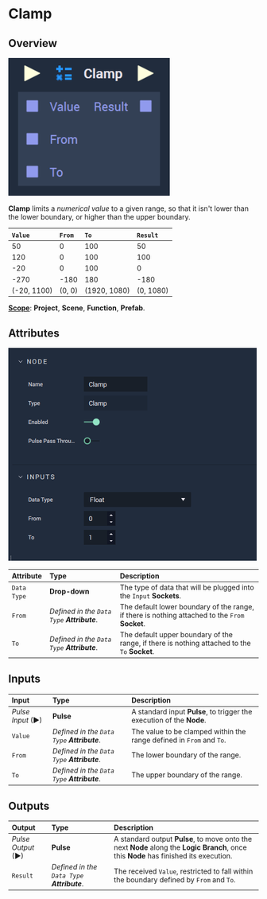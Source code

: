 # Clamp

## Overview

![The Clamp Node.](../../.gitbook/assets/clampupdatedimage.png)

**Clamp** limits a _numerical value_ to a given range, so that it isn't lower than the lower boundary, or higher than the upper boundary.

| `Value` | `From` | `To` | `Result` |
| :--- | :--- | :--- | :--- |
| 50 | 0 | 100 | 50 |
| 120 | 0 | 100 | 100 |
| -20 | 0 | 100 | 0 |
| -270 | -180 | 180 | -180 |
| \(-20, 1100\) | \(0, 0\) | \(1920, 1080\) | \(0, 1080\) |

[**Scope**](../overview.md#scopes): **Project**, **Scene**, **Function**, **Prefab**.

## Attributes

![The Clamp Node Attributes.](../../.gitbook/assets/node-clamp2-attr.png)

| Attribute | Type | Description |
| :--- | :--- | :--- |
| `Data Type` | **Drop-down** | The type of data that will be plugged into the `Input` **Sockets**. |
| `From` | _Defined in the `Data Type` **Attribute**_. | The default lower boundary of the range, if there is nothing attached to the `From` **Socket**. |
| `To` | _Defined in the `Data Type` **Attribute**_. | The default upper boundary of the range, if there is nothing attached to the `To` **Socket**. |

## Inputs

| Input | Type | Description |
| :--- | :--- | :--- |
| _Pulse Input_ \(►\) | **Pulse** | A standard input **Pulse**, to trigger the execution of the **Node**. |
| `Value` | _Defined in the `Data Type` **Attribute**_. | The value to be clamped within the range defined in `From` and `To`. |
| `From` | _Defined in the `Data Type` **Attribute**_. | The lower boundary of the range. |
| `To` | _Defined in the `Data Type` **Attribute**_. | The upper boundary of the range. |

## Outputs

| Output | Type | Description |
| :--- | :--- | :--- |
| _Pulse Output_ \(►\) | **Pulse** | A standard output **Pulse**, to move onto the next **Node** along the **Logic Branch**, once this **Node** has finished its execution. |
| `Result` | _Defined in the `Data Type` **Attribute**_. | The received `Value`, restricted to fall within the boundary defined by `From` and `To`. |

